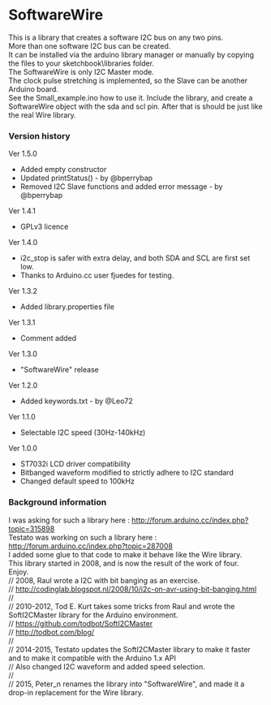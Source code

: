 # SoftwareWire
This is a library that creates a software I2C bus on any two pins.  
More than one software I2C bus can be created.  
It can be installed via the arduino library manager or manually by copying the files to your sketchbook\libraries folder.  
The SoftwareWire is only I2C Master mode.  
The clock pulse stretching is implemented, so the Slave can be another Arduino board.  
See the Small_example.ino how to use it. Include the library, and create a SoftwareWire object with the sda and scl pin.   After that is should be just like the real Wire library.  

### Version history

Ver 1.5.0 
- Added empty constructor
- Updated printStatus() - by @bperrybap
- Removed I2C Slave functions and added error message - by @bperrybap

Ver 1.4.1
- GPLv3 licence

Ver 1.4.0
- i2c_stop is safer with extra delay, and both SDA and SCL are first set low.
- Thanks to Arduino.cc user fjuedes for testing.

Ver 1.3.2
- Added library.properties file

Ver 1.3.1
- Comment added

Ver 1.3.0
- "SoftwareWire" release

Ver 1.2.0
- Added keywords.txt - by @Leo72

Ver 1.1.0
- Selectable I2C speed (30Hz-140kHz)

Ver 1.0.0
- ST7032i LCD driver compatibility
- Bitbanged waveform modified to strictly adhere to I2C standard
- Changed default speed to 100kHz

### Background information
I was asking for such a library here : http://forum.arduino.cc/index.php?topic=315898  
Testato was working on such a library here : http://forum.arduino.cc/index.php?topic=287008  
I added some glue to that code to make it behave like the Wire library.  
This library started in 2008, and is now the result of the work of four.  
Enjoy.  
// 2008, Raul wrote a I2C with bit banging as an exercise.  
// http://codinglab.blogspot.nl/2008/10/i2c-on-avr-using-bit-banging.html  
//  
// 2010-2012, Tod E. Kurt takes some tricks from Raul and wrote the SoftI2CMaster library for the Arduino environment.  
// https://github.com/todbot/SoftI2CMaster  
// http://todbot.com/blog/  
//  
// 2014-2015, Testato updates the SoftI2CMaster library to make it faster and to make it compatible with the Arduino 1.x API  
// Also changed I2C waveform and added speed selection.  
//  
// 2015, Peter_n renames the library into "SoftwareWire", and made it a drop-in replacement for the Wire library.  
